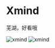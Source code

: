 # Xmind
芜湖，好看哦

![xmind](https://github.com/EuphoriaTzbbaby/Xmind/blob/main/images/JavaScript.xmind)
![xmind](https://github.com/EuphoriaTzbbaby/Xmind/blob/main/images/Jsp.xmind)
